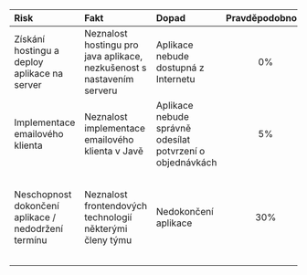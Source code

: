 ﻿|	Risk | Fakt	  |	Dopad   |Pravděpodobnost |	MA	|
|:-------|:-------|:--------|:--------------:|:-----|
|Získání hostingu a deploy aplikace na server|Neznalost hostingu pro java aplikace, nezkušenost s nastavením serveru|Aplikace nebude dostupná z Internetu |0%|Deploy prototypu|
|Implementace emailového klienta| Neznalost implementace emailového klienta v Javě| Aplikace nebude správně odesílat potvrzení o objednávkách | 5% | Nastudování implementace emailového klienta v Javě |
| Neschopnost dokončení aplikace / nedodržení termínu | Neznalost frontendových technologií některými členy týmu | Nedokončení aplikace | 30% | Zaučení členů týmu / alespoň polovina členů musí být schopna implementace frontendu |
